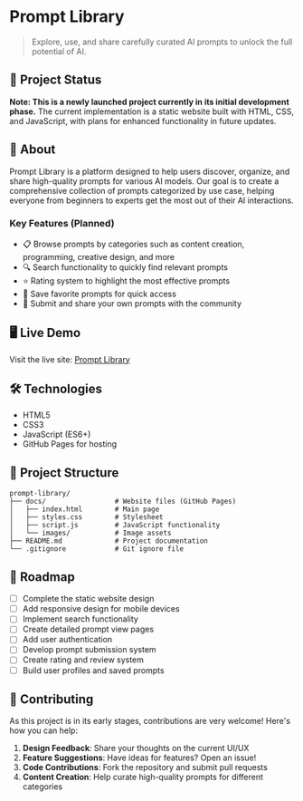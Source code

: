 # Prompt Library

> Explore, use, and share carefully curated AI prompts to unlock the full potential of AI.

## 🚀 Project Status

**Note: This is a newly launched project currently in its initial development phase.** The current implementation is a static website built with HTML, CSS, and JavaScript, with plans for enhanced functionality in future updates.

## 📖 About

Prompt Library is a platform designed to help users discover, organize, and share high-quality prompts for various AI models. Our goal is to create a comprehensive collection of prompts categorized by use case, helping everyone from beginners to experts get the most out of their AI interactions.

### Key Features (Planned)

- 📋 Browse prompts by categories such as content creation, programming, creative design, and more
- 🔍 Search functionality to quickly find relevant prompts
- ⭐ Rating system to highlight the most effective prompts
- 💾 Save favorite prompts for quick access
- 🔄 Submit and share your own prompts with the community

## 🖥️ Live Demo

Visit the live site: [Prompt Library](https://mrxie23.github.io/PromptLibrary/)

## 🛠️ Technologies

- HTML5
- CSS3
- JavaScript (ES6+)
- GitHub Pages for hosting

## 📁 Project Structure

```
prompt-library/
├── docs/                 # Website files (GitHub Pages)
│   ├── index.html        # Main page
│   ├── styles.css        # Stylesheet
│   ├── script.js         # JavaScript functionality
│   └── images/           # Image assets
├── README.md             # Project documentation
└── .gitignore            # Git ignore file
```

## 🔮 Roadmap

- [ ] Complete the static website design
- [ ] Add responsive design for mobile devices
- [ ] Implement search functionality
- [ ] Create detailed prompt view pages
- [ ] Add user authentication
- [ ] Develop prompt submission system
- [ ] Create rating and review system
- [ ] Build user profiles and saved prompts

## 🤝 Contributing

As this project is in its early stages, contributions are very welcome! Here's how you can help:

1. **Design Feedback**: Share your thoughts on the current UI/UX
2. **Feature Suggestions**: Have ideas for features? Open an issue!
3. **Code Contributions**: Fork the repository and submit pull requests
4. **Content Creation**: Help curate high-quality prompts for different categories

